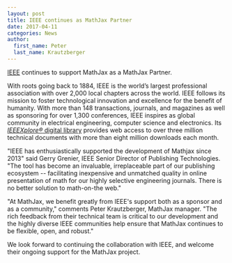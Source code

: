 ```yaml
---
layout: post
title: IEEE continues as MathJax Partner
date: 2017-04-11
categories: News
author:
  first_name: Peter
  last_name: Krautzberger
---
```



[IEEE](http://www.ieee.org/) continues to support MathJax as a MathJax Partner.

With roots going back to 1884, IEEE is the world’s largest professional association with over 2,000 local chapters across the world. IEEE follows its mission to foster technological innovation and excellence for the benefit of humanity.  With more than 148 transactions, journals, and magazines as well as sponsoring for over 1,300 conferences, IEEE inspires as global community in electrical engineering, computer science and electronics. Its [_IEEEXplore®_ digital library](https://ieeexplore.ieee.org/) provides web access to over three million technical documents with more than eight million downloads each month.

"IEEE has enthusiastically supported the development of Mathjax since 2013" said Gerry Grenier, IEEE Senior Director of Publishing Technologies. "The tool has become an invaluable, irreplaceable part of our publishing ecosystem -- facilitating inexpensive and unmatched quality in online presentation of math for our highly selective engineering journals. There is no better solution to math-on-the web."

"At MathJax, we benefit greatly from IEEE's support both as a sponsor and as a community," comments Peter Krautzberger, MathJax manager. "The rich feedback from their technical team is critical to our development and the highly diverse IEEE communities help ensure that MathJax continues to be flexible, open, and robust."

We look forward to continuing the collaboration with IEEE, and welcome their ongoing support for the MathJax project.
